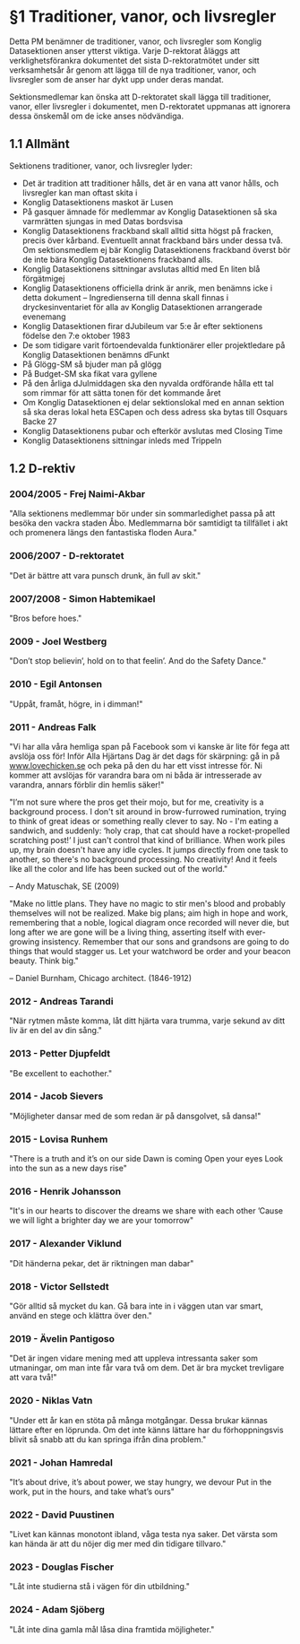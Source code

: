 <!-- Konglig Datasektionens PM för Traditioner, vanor, och livsregler -->

# §1 Traditioner, vanor, och livsregler

Detta PM benämner de traditioner, vanor, och livsregler som Konglig Datasektionen anser ytterst viktiga. Varje D-rektorat åläggs att verklighetsförankra dokumentet det sista D-rektoratmötet under sitt verksamhetsår år genom att lägga till de nya traditioner, vanor, och livsregler som de anser har dykt upp under deras mandat. 

Sektionsmedlemar kan önska att D-rektoratet skall lägga till traditioner, vanor, eller livsregler i dokumentet, men D-rektoratet uppmanas att ignorera dessa önskemål om de icke anses nödvändiga. 

## 1.1 Allmänt

Sektionens traditioner, vanor, och livsregler lyder:

* Det är tradition att traditioner hålls, det är en vana att vanor hålls, och livsregler kan man oftast skita i 
* Konglig Datasektionens maskot är Lusen
* På gasquer ämnade för medlemmar av Konglig Datasektionen så ska varmrätten sjungas in med Datas bordsvisa
* Konglig Datasektionens frackband skall alltid sitta högst på fracken, precis över kårband. Eventuellt annat frackband bärs under dessa två. Om sektionsmedlem ej bär Konglig Datasektionens frackband överst bör de inte bära Konglig Datasektionens frackband alls.
* Konglig Datasektionens sittningar avslutas alltid med En liten blå förgätmigej
* Konglig Datasektionens officiella drink är anrik, men benämns icke i detta dokument
    – Ingredienserna till denna skall finnas i dryckesinventariet för alla av Konglig Datasektionen arrangerade evenemang
* Konglig Datasektionen firar dJubileum var 5:e år efter sektionens födelse den 7:e oktober 1983
* De som tidigare varit förtoendevalda funktionärer eller projektledare på Konglig Datasektionen benämns dFunkt
* På Glögg-SM så bjuder man på glögg
* På Budget-SM ska fikat vara gyllene
* På den årliga dJulmiddagen ska den nyvalda ordförande hålla ett tal som rimmar för att sätta tonen för det kommande året
* Om Konglig Datasektionen ej delar sektionslokal med en annan sektion så ska deras lokal heta ESCapen och dess adress ska bytas till Osquars Backe 27
* Konglig Datasektionens pubar och efterkör avslutas med Closing Time
* Konglig Datasektionens sittningar inleds med Trippeln

## 1.2 D-rektiv

### 2004/2005 - Frej Naimi-Akbar

"Alla sektionens medlemmar bör under sin sommarledighet passa på att besöka den vackra staden Åbo. Medlemmarna bör samtidigt ta tillfället i akt och promenera längs den fantastiska floden Aura."

### 2006/2007 - D-rektoratet

"Det är bättre att vara punsch drunk, än full av skit."

### 2007/2008 - Simon Habtemikael

"Bros before hoes."

### 2009 - Joel Westberg

"Don’t stop believin’, hold on to that feelin’. And do the Safety Dance."

### 2010 - Egil Antonsen

"Uppåt, framåt, högre, in i dimman!"

### 2011 - Andreas Falk

"Vi har alla våra hemliga span på Facebook som vi kanske är lite för fega att avslöja oss för! Inför Alla Hjärtans Dag är det dags för skärpning: gå in på www.lovechicken.se och peka på den du har ett visst intresse för. Ni kommer att avslöjas för varandra bara om ni båda är intresserade av varandra, annars förblir din hemlis säker!"

"I’m not sure where the pros get their mojo, but for me, creativity is a background process. 
I don't sit around in brow-furrowed rumination, trying to think of great ideas or something really clever to say. No - I'm eating a sandwich, and suddenly: ‘holy crap, that cat should have a rocket-propelled scratching post!’ I just can't control that kind of brilliance.
When work piles up, my brain doesn't have any idle cycles. It jumps directly from one task to another, so there's no background processing. No creativity! And it feels like all the color and life has been sucked out of the world."

– Andy Matuschak, SE (2009)

"Make no little plans. They have no magic to stir men's blood and probably themselves will not be realized. Make big plans; aim high in hope and work, remembering that a noble, logical diagram once recorded will never die, but long after we are gone will be a living thing, asserting itself with ever-growing insistency. Remember that our sons and grandsons are going to do things that would stagger us. Let your watchword be order and your beacon beauty. Think big."

– Daniel Burnham, Chicago architect. (1846-1912)

### 2012 - Andreas Tarandi

"När rytmen måste komma, låt ditt hjärta vara trumma, varje sekund av ditt liv är en del av din sång."

### 2013 - Petter Djupfeldt

"Be excellent to eachother."

### 2014 - Jacob Sievers

"Möjligheter dansar med de som redan är på dansgolvet, så dansa!"

### 2015 - Lovisa Runhem

"There is a truth and it’s on our side
Dawn is coming
Open your eyes
Look into the sun as a new days rise"

### 2016 - Henrik Johansson

"It's in our hearts to discover
the dreams we share with each other
’Cause we will light a brighter day
we are your tomorrow"

### 2017 - Alexander Viklund

"Dit händerna pekar, det är riktningen man dabar"

### 2018 - Victor Sellstedt

"Gör alltid så mycket du kan. Gå bara inte in i väggen utan var smart, använd en stege och klättra över den."

### 2019 - Ävelin Pantigoso

"Det är ingen vidare mening med att uppleva intressanta saker som utmaningar, om man inte får vara två om dem. Det är bra mycket trevligare att vara två!"

### 2020 - Niklas Vatn

"Under ett år kan en stöta på många motgångar. Dessa brukar kännas lättare efter en löprunda. Om det inte känns lättare har du förhoppningsvis blivit så snabb att du kan springa ifrån dina problem."

### 2021 - Johan Hamredal

"It’s about drive, it’s about power, we stay hungry, we devour
Put in the work, put in the hours, and take what’s ours"

### 2022 - David Puustinen

"Livet kan kännas monotont ibland, våga testa nya saker. Det värsta som kan hända är att du nöjer dig mer med din tidigare tillvaro."

### 2023 - Douglas Fischer

"Låt inte studierna stå i vägen för din utbildning."

### 2024 - Adam Sjöberg

"Låt inte dina gamla mål låsa dina framtida möjligheter."
